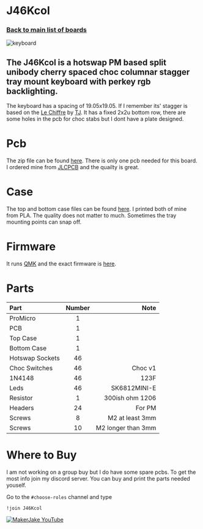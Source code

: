 # J46Kcol 
### [Back to main list of boards](https://github.com/MakerJake01/MakerJakes-keyboards) 
![keyboard](https://i.imgur.com/pvrKhou.jpg)
## The J46Kcol is a hotswap PM based split unibody cherry spaced choc columnar stagger tray mount keyboard with perkey rgb backlighting.

The keyboard has a spacing of 19.05x19.05. If I remember its' stagger is based on the [Le Chiffre](https://github.com/tominabox1/Le-Chiffre-Keyboard) by [TJ](https://github.com/tominabox1). It has a fixed 2x2u bottom row, there are some holes in the pcb for choc stabs but I dont have a plate designed. 

# Pcb
The zip file can be found [here](https://github.com/MakerJake01/MakerJakes-keyboards/tree/main/J46Kcol/Pcb). There is only one pcb needed for this board. I ordered mine from [JLCPCB](https://jlcpcb.com) and the quailty is great.  

# Case
The top and bottom case files can be found [here](https://github.com/MakerJake01/MakerJakes-keyboards/tree/main/J46Kcol/Case). I printed both of mine from PLA. The quality does not matter to much. Sometimes the tray mounting points can snap off. 

# Firmware 
It runs [QMK](https://qmk.fm) and the exact firmware is [here](https://github.com/MakerJake01/qmk_firmware/tree/master/keyboards/makerjake/J46Kcol). 

# Parts
| Part        | Number      | Note |
| :---        |    :----:   |          ---: |
| ProMicro   | 1           |  |
| PCB | 1 | |
| Top Case | 1 | |
| Bottom Case | 1 | | 
| Hotswap Sockets | 46  | |
| Choc Switches |46 |Choc v1 |
| 1N4148   | 46        | 123F      |
| Leds | 46 | SK6812MINI-E |
| Resistor | 1 | 300ish ohm 1206 | 
| Headers  | 24 | For PM |
| Screws | 8 | M2 at least 3mm |
| Screws | 10 | M2 longer than 3mm |  

# Where to Buy 
I am not working on a group buy but I do have some spare pcbs. To get the most info join my discord server. You can buy and print the parts needed youself. 

Go to the `#choose-roles` channel and type 
~~~
!join J46Kcol
~~~

[![MakerJake YouTube](https://img.shields.io/badge/Discord-5865F2?style=for-the-badge&logo=discord&logoColor=white)](https://discord.gg/ktUDJ3w) 